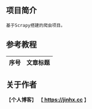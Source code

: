 ## 项目简介
```
基于Scrapy搭建的爬虫项目。
```

## 参考教程
|序号|文章标题|
|:---:|:---|

## 关于作者
【<b>个人博客</b>】    【<b><a href="https://jinhx.cc"> https://jinhx.cc </a></b>】<br/>
